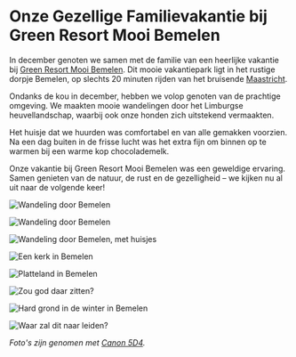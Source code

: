 # Onze Gezellige Familievakantie bij Green Resort Mooi Bemelen

In december genoten we samen met de familie van een heerlijke vakantie bij [Green Resort Mooi Bemelen](https://www.resortmooibemelen.nl/). Dit mooie vakantiepark ligt in het rustige dorpje Bemelen, op slechts 20 minuten rijden van het bruisende [Maastricht](../2020/2020-12-21-kerst-maastricht.md).

Ondanks de kou in december, hebben we volop genoten van de prachtige omgeving. We maakten mooie wandelingen door het Limburgse heuvellandschap, waarbij ook onze honden zich uitstekend vermaakten.

Het huisje dat we huurden was comfortabel en van alle gemakken voorzien. Na een dag buiten in de frisse lucht was het extra fijn om binnen op te warmen bij een warme kop chocolademelk.

Onze vakantie bij Green Resort Mooi Bemelen was een geweldige ervaring. Samen genieten van de natuur, de rust en de gezelligheid – we kijken nu al uit naar de volgende keer!

![Wandeling door Bemelen](https://imagekit.rohan-10.workers.dev?url=https://ik.imagekit.io/rhn00jwt/tr:w-900/2019-12-19-Bemelen/20191221-maastrigt-440.jpg)

![Wandeling door Bemelen](https://imagekit.rohan-10.workers.dev?url=https://ik.imagekit.io/rhn00jwt/tr:w-900/2019-12-19-Bemelen/20191221-maastrigt-442.jpg)

![Wandeling door Bemelen, met huisjes](https://imagekit.rohan-10.workers.dev?url=https://ik.imagekit.io/rhn00jwt/tr:w-900/2019-12-19-Bemelen/20191221-maastrigt-447.jpg)

![Een kerk in Bemelen](https://imagekit.rohan-10.workers.dev?url=https://ik.imagekit.io/rhn00jwt/tr:w-900/2019-12-19-Bemelen/20191221-maastrigt-448.jpg)

![Platteland in Bemelen](https://imagekit.rohan-10.workers.dev?url=https://ik.imagekit.io/rhn00jwt/tr:w-900/2019-12-19-Bemelen/20191221-maastrigt-471.jpg)

![Zou god daar zitten?](https://imagekit.rohan-10.workers.dev?url=https://ik.imagekit.io/rhn00jwt/tr:w-900/2019-12-19-Bemelen/20191221-maastrigt-483.jpg)

![Hard grond in de winter in Bemelen](https://imagekit.rohan-10.workers.dev?url=https://ik.imagekit.io/rhn00jwt/tr:w-900/2019-12-19-Bemelen/20191221-maastrigt-484.jpg)

![Waar zal dit naar leiden?](https://imagekit.rohan-10.workers.dev?url=https://ik.imagekit.io/rhn00jwt/tr:w-900/2019-12-19-Bemelen/20191221-maastrigt-486.jpg)

_Foto's zijn genomen met [Canon 5D4](../over-mij.md)._
